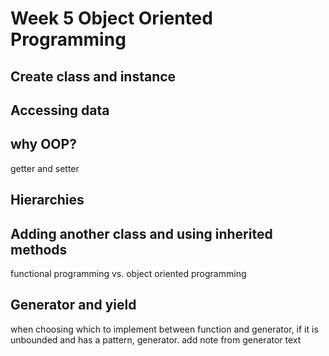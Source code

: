 # Week 5 Object Oriented Programming

## Create class and instance
## Accessing data
## why OOP?
getter and setter
## Hierarchies
## Adding another class and using inherited methods
functional programming vs. object oriented programming
## Generator and yield
when choosing which to implement between function and generator,
if it is unbounded and has a pattern, generator.
add note from generator text
